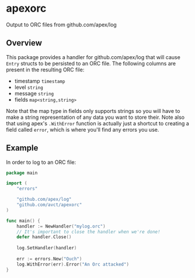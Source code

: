 # apexorc
Output to ORC files from github.com/apex/log 

## Overview

This package provides a handler for github.com/apex/log that will cause ```Entry``` structs to be persisted to an ORC file.  The following columns are present in the resulting ORC file:

  * timestamp ```timestamp```
  * level ```string```
  * message ```string```
  * fields ```map<string,string>```
  
Note that the map type in fields only supports strings so you will have to make a string representation of any data you want to store their.  Note also that using apex's ```.WithError``` function is actually just a shortcut to creating a field called ```error```, which is where you'll find any errors you use.

## Example

In order to log to an ORC file:

```go
package main

import (
    "errors"

    "github.com/apex/log"
    "github.com/avct/apexorc"
)

func main() {
    handler := NewHandler("mylog.orc")
    // It's important to close the handler when we're done!
    defer handler.Close()
    
    log.SetHandler(handler)
    
    err := errors.New("Ouch")
    log.WithError(err).Error("An Orc attacked")
}
```



